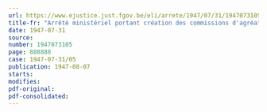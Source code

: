 ```yaml
---
url: https://www.ejustice.just.fgov.be/eli/arrete/1947/07/31/1947073105/justel
title-fr: "Arrêté ministériel portant création des commissions d'agréation pour l'application du statut des prisonniers politiques et leurs ayants droit et fixant leur compétence (abrogé par AM 11-07-1953, art. 5)"
date: 1947-07-31
source:
number: 1947073105
page: 888888
case: 1947-07-31/05
publication: 1947-08-07
starts:
modifies:
pdf-original:
pdf-consolidated:
---
```



